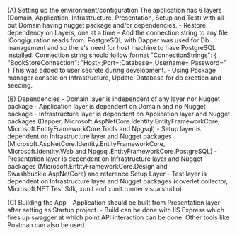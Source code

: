 (A) Setting up the environment/configuration
    The application has 6 layers (Domain, Application, Infrastructure, Presentation, Setup and Test) with all but Domain having nugget package and/or dependencies.
    - Restore dependency on Layers, one at a time
    - Add the connection string to any file ICongiguration reads from. PostgreSQL with Dapper was used for Db management and so there's need for host machine to have                 PostgreSQL installed. Connection string should follow format 
          "ConnectionStrings": { "BookStoreConnection": "Host=<host>;Port=<port>;Database=<database>;Username=<username>;Password=<password>" }
      This was added to user secrete during development.
    - Using Package manager console on Infrastructure, Update-Database for db creation and seeding.

(B) Dependencies
    - Domain layer is independent of any layer nor Nugget package
    - Application layer is dependent on Domain and no Nugget package
    - Infrastructure layer is dependent on Application layer and Nugget packages (Dapper, Microsoft.AspNetCore.Identity.EntityFrameworkCore, Microsoft.EntityFrameworkCore.Tools and Npgsql)
    - Setup layer is dependent on Infrastructure layer and Nugget packages (Microsoft.AspNetCore.Identity.EntityFrameworkCore, Microsoft.Identity.Web and Npgsql.EntityFrameworkCore.PostgreSQL)
    - Presentation layer is dependent on Infrastructure layer and Nugget packages (Microsoft.EntityFrameworkCore.Design and Swashbuckle.AspNetCore) and reference Setup Layer
    - Test layer is dependent on Infrastructure layer and Nugget packages (coverlet.collector, Microsoft.NET.Test.Sdk, xunit and xunit.runner.visualstudio)

(C) Building the App
    - Application should be built from Presentation layer after setting as Startup project.
    - Build can be done with IIS Express which fires up swagger at which point API interaction can be done. Other tools like Postman can also be used.

